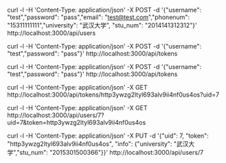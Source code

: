 curl -l -H 'Content-Type: application/json' -X POST -d '{"username": "test","password": "pass","email": "test@test.com","phonenum": "15311111111","university": "武汉大学", "stu_num": "2014141312312"}' http://localhost:3000/api/users

curl -l -H 'Content-Type: application/json' -X POST -d '{"username": "test","password": "pass"}' http://localhost:3000/api/tokens

curl -l -H 'Content-Type: application/json' -X POST -d '{"username": "test","password": "pass"}' http://localhost:3000/api/tokens

curl -l -H 'Content-Type: application/json' -X GET http://localhost:3000/api/tokens/http3ywzg2ltyl693alv9ii4nf0us4os?uid=7

curl -l -H 'Content-Type: application/json' -X GET http://localhost:3000/api/users/7?uid=7&token=http3ywzg2ltyl693alv9ii4nf0us4os

curl -l -H 'Content-Type: application/json' -X PUT -d '{"uid": 7, "token": "http3ywzg2ltyl693alv9ii4nf0us4os", "info": {"university": "武汉大学","stu_num": "2015301500366"}}' http://localhost:3000/api/users/7
